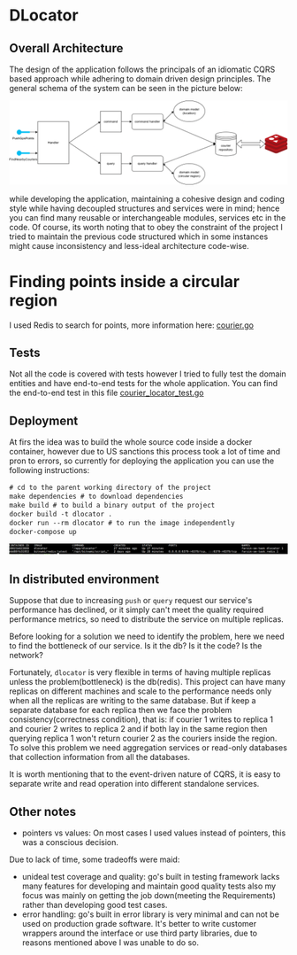 # DLocator

## Overall Architecture

The design of the application follows the principals of an idiomatic CQRS based approach while adhering to domain driven
design principles. The general schema of the system can be seen in the picture below:

![](images/diagram.png)

while developing the application, maintaining a cohesive design and coding style while having decoupled structures and
services were in mind; hence you can find many reusable or interchangeable modules, services etc in the code. Of course,
its worth noting that to obey the constraint of the project I tried to maintain the previous code structured which in
some instances might cause inconsistency and less-ideal architecture code-wise.

# Finding points inside a circular region
I used Redis to search for points, more information here: [courier.go](./internal/pkg/service/cache.go)

## Tests

Not all the code is covered with tests however I tried to fully test the domain entities and have end-to-end tests for
the whole application. You can find the end-to-end test in this
file [courier_locator_test.go](./benchmarks/courier_locator_test.go)

## Deployment

At firs the idea was to build the whole source code inside a docker container, however due to US sanctions this process
took a lot of time and pron to errors, so currently for deploying the application you can use the following
instructions:

```shell
# cd to the parent working directory of the project
make dependencies # to download dependencies
make build # to build a binary output of the project
docker build -t dlocator .
docker run --rm dlocator # to run the image independently
docker-compose up
```

![](images/containers.png)

## In distributed environment

Suppose that due to increasing `push` or `query` request our service's performance has declined, or it simply can't meet
the quality required performance metrics, so need to distribute the service on multiple replicas.

Before looking for a solution we need to identify the problem, here we need to find the bottleneck of our service. Is it
the db? Is it the code? Is the network?

Fortunately, `dlocator` is very flexible in terms of having multiple replicas unless the problem(bottleneck)
is the db(redis). This project can have many replicas on different machines and scale to the performance needs only when
all the replicas are writing to the same database. But if keep a separate database for each replica then we face the
problem consistency(correctness condition), that is: if courier 1 writes to replica 1 and courier 2 writes to replica 2
and if both lay in the same region then querying replica 1 won't return courier 2 as the couriers inside the region. To
solve this problem we need aggregation services or read-only databases that collection information from all the
databases.

It is worth mentioning that to the event-driven nature of CQRS, it is easy to separate write and read operation into
different standalone services.

## Other notes
- pointers vs values: On most cases I used values instead of pointers, this was a conscious decision.  

Due to lack of time, some tradeoffs were maid:

- unideal test coverage and quality: go's built in testing framework lacks many features for developing and maintain good quality tests also my focus was mainly on getting the job down(meeting the Requirements) rather than developing good test cases.
- error handling: go's built in error library is very minimal and can not be used on production grade software. It's better to write customer wrappers around the interface or use third party libraries, due to reasons mentioned above I was unable to do so.

